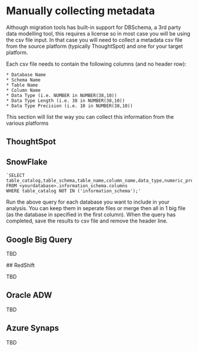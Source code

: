 # Manually collecting metadata

Although migration tools has built-in support for DBSchema, a 3rd party data modelling tool, this requires a license so in most case you will be using the csv file input. In that case you will need to collect a metadata csv file from the source platform (typically ThoughtSpot) and one for your target platform.

Each csv file needs to contain the following columns (and no header row):

    * Database Name
    * Schema Name
    * Table Name
    * Column Name
    * Data Type (i.e. NUMBER in NUMBER(38,10))
    * Data Type Length (i.e. 38 in NUMBER(38,10))
    * Data Type Precision (i.e. 10 in NUMBER(38,10))

This section will list the way you can collect this information from the various platforms

## ThoughtSpot

## SnowFlake

    `SELECT table_catalog,table_schema,table_name,column_name,data_type,numeric_precision,numeric_precision_radix
    FROM <yourdatabase>.information_schema.columns
    WHERE table_catalog NOT IN ('information_schema');'

Run the above query for each database you want to include in your analysis. You can keep them in seperate files or merge then all in 1 big file (as the database in specified in the first column). When the query has completed, save the results to csv file and remove the header line.

## Google Big Query

TBD

## RedShift

TBD

## Oracle ADW

TBD

## Azure Synaps

TBD